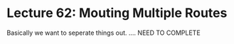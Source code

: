 # Lecture 62: Mouting Multiple Routes

Basically we want to seperate things out. 
.... NEED TO COMPLETE


